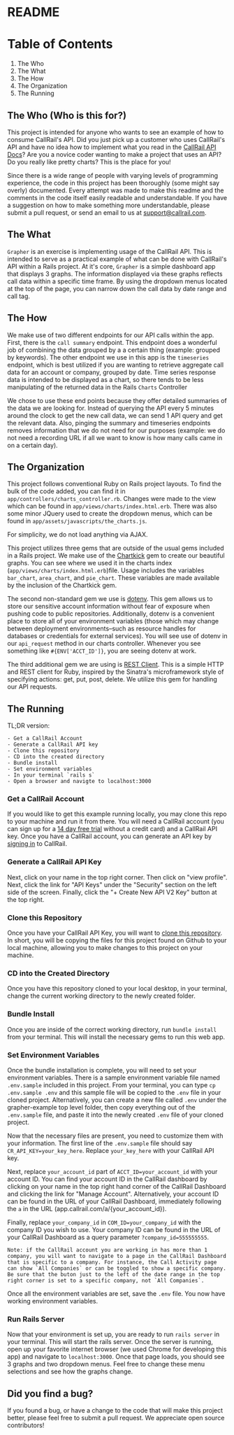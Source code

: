 # README

# Table of Contents
1. The Who
2. The What
3. The How
4. The Organization
5. The Running

## The Who (Who is this for?)
This project is intended for anyone who wants to see an example of how to consume CallRail's API. Did you just pick up a customer who uses CallRail's API and have no idea how to implement what you read in the [CallRail API Docs](http://apidocs.callrail.com/)? Are you a novice coder wanting to make a project that uses an API? Do you really like pretty charts? This is the place for you!

Since there is a wide range of people with varying levels of programming experience, the code in this project has been thoroughly (some might say overly) documented. Every attempt was made to make this readme and the comments in the code itself easily readable and understandable. If you have a suggestion on how to make something more understandable, please submit a pull request, or send an email to us at support@callrail.com.

## The What

`Grapher` is an exercise is implementing usage of the CallRail API. This is intended to serve as a practical example of what can be done with CallRail's API within a Rails project. At it's core, `Grapher` is a simple dashboard app that displays 3 graphs. The information displayed via these graphs reflects call data within a specific time frame. By using the dropdown menus located at the top of the page, you can narrow down the call data by date range and call tag.

## The How

We make use of two different endpoints for our API calls within the app. First, there is the `call summary` endpoint. This endpoint does a wonderful job of combining the data grouped by a a certain thing (example: grouped by keywords). The other endpoint we use in this app is the `timeseries` endpoint, which is best utilized if you are wanting to retrieve aggregate call data for an account or company, grouped by date. Time series response data is intended to be displayed as a chart, so there tends to be less manipulating of the returned data in the Rails `Charts` Controller

We chose to use these end points because they offer detailed summaries of the data we are looking for. Instead of querying the API every 5 minutes around the clock to get the new call data, we can send 1 API query and get the relevant data. Also, pinging the summary and timeseries endpoints removes information that we do not need for our purposes (example: we do not need a recording URL if all we want to know is how many calls came in on a certain day).

## The Organization

This project follows conventional Ruby on Rails project layouts. To find the bulk of the code added, you can find it in `app/controllers/charts_controller.rb`. Changes were made to the view which can be found in `app/views/charts/index.html.erb`. There was also some minor JQuery used to create the dropdown menus, which can be found in `app/assets/javascripts/the_charts.js`.

For simplicity, we do not load anything via AJAX.

This project utilizes three gems that are outside of the usual gems included in a Rails project. We make use of the [Chartkick](https://www.chartkick.com/) gem to create our beautiful graphs. You can see where we used it in the charts index (`app/views/charts/index.html.erb`)file. Usage includes the variables `bar_chart`, `area_chart`, and `pie_chart`. These variables are made available by the inclusion of the Chartkick gem.

The second non-standard gem we use is [dotenv](https://github.com/bkeepers/dotenv). This gem allows us to store our sensitive account information without fear of exposure when pushing code to public repositories. Additionally, dotenv is a convenient place to store all of your environment variables (those which may change between deployment environments–such as resource handles for databases or credentials for external services). You will see use of dotenv in our `api_request` method in our charts controller. Whenever you see something like `#{ENV['ACCT_ID']}`, you are seeing dotenv at work.

The third additional gem we are using is [REST Client](https://github.com/rest-client/rest-client). This is a simple HTTP and REST client for Ruby, inspired by the Sinatra's microframework style of specifying actions: get, put, post, delete. We utilize this gem for handling our API requests.

## The Running

TL;DR version:

```
- Get a CallRail Account
- Generate a CallRail API key
- Clone this repository
- CD into the created directory
- Bundle install
- Set environment variables
- In your terminal `rails s`
- Open a browser and navigte to localhost:3000
```

### Get a CallRail Account
If you would like to get this example running locally, you may clone this repo to your machine and run it from there. You will need a CallRail account (you can sign up for a [14 day free trial](https://www.callrail.com/pricing/) without a credit card) and a CallRail API key. Once you have a CallRail account, you can generate an API key by [signing in](https://app.callrail.com/users/sign_in) to CallRail.

### Generate a CallRail API Key

Next, click on your name in the top right corner. Then click on "view profile". Next, click the link for "API Keys" under the "Security" section on the left side of the screen. Finally, click the "+ Create New API V2 Key" button at the top right.

### Clone this Repository

Once you have your CallRail API Key, you will want to [clone this repository](https://help.github.com/articles/cloning-a-repository/). In short, you will be copying the files for this project found on Github to your local machine, allowing you to make changes to this project on your machine.

### CD into the Created Directory

Once you have this repository cloned to your local desktop, in your terminal, change the current working directory to the newly created folder.

### Bundle Install

Once you are inside of the correct working directory, run `bundle install` from your terminal. This will install the necessary gems to run this web app.

### Set Environment Variables

Once the bundle installation is complete, you will need to set your environment variables. There is a sample environment variable file named `.env.sample` included in this project. From your terminal, you can type `cp .env.sample .env` and this sample file will be copied to the `.env` file in your cloned project. Alternatively, you can create a new file called `.env` under the grapher-example top level folder, then copy everything out of the `.env.sample` file, and paste it into the newly created `.env` file of your cloned project.

Now that the necessary files are present, you need to customize them with your information. The first line of the `.env.sample` file should say `CR_API_KEY=your_key_here`. Replace `your_key_here` with your CallRail API key.

Next, replace `your_account_id` part of `ACCT_ID=your_account_id` with your account ID. You can find your account ID in the CallRail dashboard by clicking on your name in the top right hand corner of the CallRail Dashboard and clicking the link for "Manage Account". Alternatively, your account ID can be found in the URL of your CallRail Dashboard, immediately following the `a` in the URL (app.callrail.com/a/{your_account_id}).

Finally, replace `your_company_id` in `COM_ID=your_company_id` with the company ID you wish to use. Your company ID can be found in the URL of your CallRail Dashboard as a query parameter `?company_id=555555555`.

```
Note: if the CallRail account you are working in has more than 1 company, you will want to navigate to a page in the CallRail Dashboard that is specific to a company. For instance, the Call Activity page can show `All Companies` or can be toggled to show a specific company. Be sure that the buton just to the left of the date range in the top right corner is set to a specific company, not `All Companies`.
```

Once all the environment variables are set, save the `.env` file. You now have working environment variables.


### Run Rails Server

Now that your environment is set up, you are ready to run `rails server` in your terminal. This will start the rails server. Once the server is running, open up your favorite internet browser (we used Chrome for developing this app) and navigate to `localhost:3000`. Once that page loads, you should see 3 graphs and two dropdown menus. Feel free to change these menu selections and see how the graphs change.



## Did you find a bug?
If you found a bug, or have a change to the code that will make this project better, please feel free to submit a pull request. We appreciate open source contributors!

